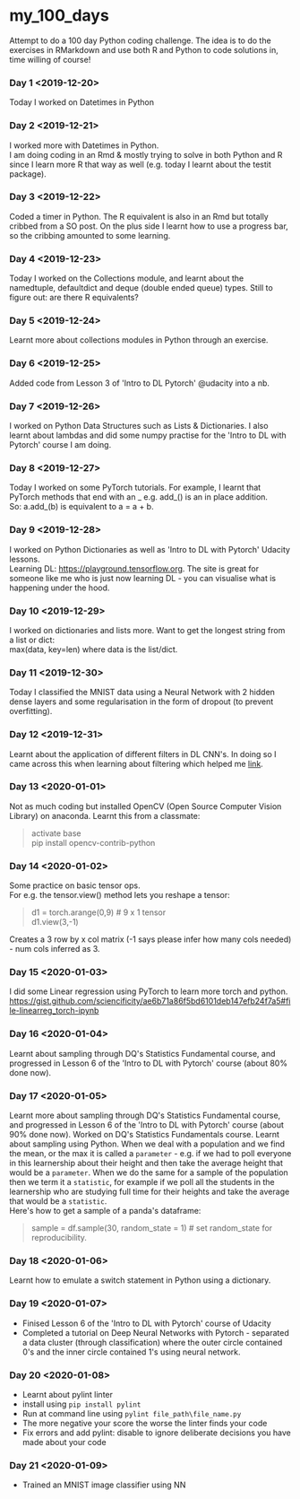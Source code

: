 # my_100_days

Attempt to do a 100 day Python coding challenge. The idea is to do the exercises in RMarkdown and use both R and Python to code solutions in, time willing of course!

### Day 1 <2019-12-20>
Today I worked on  Datetimes in Python

### Day 2 <2019-12-21>
I worked more with Datetimes in Python. <br>
I am doing coding in an Rmd & mostly trying to solve in both Python and R since I learn more R that way as well (e.g. today I learnt about the testit package).

### Day 3 <2019-12-22>
Coded a timer in Python. The R equivalent is also in an Rmd but totally cribbed from a SO post. On the plus side I learnt how to use a progress bar, so the cribbing amounted to some learning. 

### Day 4 <2019-12-23>
Today I worked on the Collections module, and learnt about the namedtuple, defaultdict and deque (double ended queue) types. Still to figure out: are there R equivalents? 

### Day 5 <2019-12-24>
Learnt more about collections modules in Python through an exercise.

### Day 6 <2019-12-25>
Added code from Lesson 3 of 'Intro to DL Pytorch' @udacity into a nb.

### Day 7 <2019-12-26>
I worked on Python Data Structures such as Lists & Dictionaries. I also learnt about lambdas and did some numpy practise for the 'Intro to DL with Pytorch' course I am doing. 

### Day 8 <2019-12-27>
Today I worked on some PyTorch tutorials. For example, I learnt that PyTorch methods that end with an _ e.g. add_() is an in place addition. <br>
So:  a.add_(b) is equivalent to a = a + b. 

### Day 9 <2019-12-28>
I worked on Python Dictionaries as well as 'Intro to DL with Pytorch' Udacity lessons. <br>
Learning DL:  https://playground.tensorflow.org. The site is great for someone like me who is just now learning DL - you can visualise what is happening under the hood.

### Day 10 <2019-12-29>
I worked on dictionaries and lists more. Want to get the longest string from a list or dict: <br>
max(data, key=len) where data is the list/dict.

### Day 11 <2019-12-30>
Today I classified the MNIST data using a Neural Network with 2 hidden dense layers and some regularisation in the form of dropout (to prevent overfitting). 

### Day 12 <2019-12-31>
Learnt about the application of different filters in DL CNN's. In doing so I came across this when learning about filtering which helped me [link](https://www.codingame.com/playgrounds/2524/basic-image-manipulation/filtering).

### Day 13 <2020-01-01>
Not as much coding but installed OpenCV (Open Source Computer Vision Library) on anaconda. Learnt this from a classmate: <br>

> activate base <br>
> pip install opencv-contrib-python

### Day 14 <2020-01-02>
Some practice on basic tensor ops. <br>
For e.g. the tensor.view() method lets you reshape a tensor: <br>

> d1 = torch.arange(0,9) # 9 x 1 tensor <br>
> d1.view(3,-1) 

Creates a 3 row by x col matrix (-1 says please infer how many cols needed) - num cols inferred as 3.

### Day 15 <2020-01-03>
I did some Linear regression using PyTorch to learn more torch and python.<br>
https://gist.github.com/sciencificity/ae6b71a86f5bd6101deb147efb24f7a5#file-linearreg_torch-ipynb

### Day 16 <2020-01-04>
Learnt about sampling through DQ's Statistics Fundamental course, and progressed in Lesson 6 of the 'Intro to DL with Pytorch' course (about 80% done now).

### Day 17 <2020-01-05>
Learnt more about sampling through DQ's Statistics Fundamental course, and progressed in Lesson 6 of the 'Intro to DL with Pytorch' course (about 90% done now). Worked on DQ's Statistics Fundamentals course. Learnt about sampling using Python. When we deal with a population and we find the mean, or the max it is called a `parameter` - e.g. if we had to poll everyone in this learnership about their height and then take the average height that would be a `parameter`.
When we do the same for a sample of the population then we term it a `statistic`, for example if we poll all the students in the learnership who are studying full time for their heights and take the average that would be a `statistic`. <br>
Here's how to get a sample of a panda's dataframe:

> sample = df.sample(30, random_state = 1) # set random_state for reproducibility.

### Day 18 <2020-01-06>
Learnt how to emulate a switch statement in Python using a dictionary.

### Day 19 <2020-01-07>
- Finised Lesson 6 of the 'Intro to DL with Pytorch' course of Udacity
- Completed a tutorial on Deep Neural Networks with Pytorch - separated a data cluster (through classification) where the outer circle contained 0's and the inner circle contained 1's using neural network.

### Day 20 <2020-01-08>
- Learnt about pylint linter
- install using `pip install pylint`
- Run at command line using `pylint file_path\file_name.py`
- The more negative your score the worse the linter finds your code
- Fix errors and add pylint: disable to ignore deliberate decisions you have made about your code

### Day 21 <2020-01-09>
- Trained an MNIST image classifier using NN

